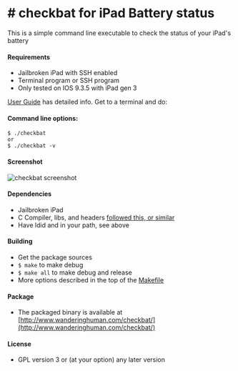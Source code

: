 # \# checkbat for iPad Battery status

This is a simple command line executable to check the status of your iPad's battery

#### Requirements
  * Jailbroken iPad with SSH enabled
  * Terminal program or SSH program
  * Only tested on IOS 9.3.5 with iPad gen 3

[User Guide](userdoc/checkbatInfo.txt) has detailed info. Get to a terminal and do:

#### Command line options:
```
$ ./checkbat
or
$ ./checkbat -v
```

#### Screenshot
![checkbat screenshot][screenshot1]

#### Dependencies
* Jailbroken iPad
* C Compiler, libs, and headers [followed this, or similar](https://codingmachineboris.wordpress.com/2014/10/20/install-gcc-on-ios/)
* Have ldid and in your path, see above

#### Building
* Get the package sources
* `$ make` to make debug
* `$ make all` to make debug and release
* More options described in the top of the [Makefile](Makefile)

#### Package
* The packaged binary is available at [http://www.wanderinghuman.com/checkbat/](http://www.wanderinghuman.com/checkbat/)

#### License
 * GPL version 3 or (at your option) any later version

[screenshot1]:http://www.wanderinghuman.com/software/photos/blog/chkbat_ss.png "checkbat screenshot"
